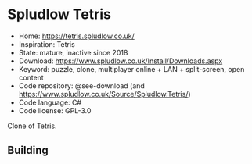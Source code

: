# Spludlow Tetris

- Home: https://tetris.spludlow.co.uk/
- Inspiration: Tetris
- State: mature, inactive since 2018
- Download: https://www.spludlow.co.uk/Install/Downloads.aspx
- Keyword: puzzle, clone, multiplayer online + LAN + split-screen, open content
- Code repository: @see-download (and https://www.spludlow.co.uk/Source/Spludlow.Tetris/)
- Code language: C#
- Code license: GPL-3.0

Clone of Tetris.

## Building
